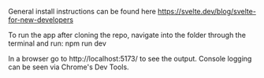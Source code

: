 General install instructions can be found here https://svelte.dev/blog/svelte-for-new-developers

To run the app after cloning the repo, navigate into the folder through the terminal and run:
npm run dev    

In a browser go to http://localhost:5173/ to see the output. Console logging can be seen via Chrome's Dev Tools. 
